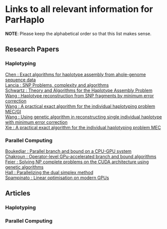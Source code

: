 # Links to all relevant information for ParHaplo

__NOTE__: Please keep the alphabetical order so that this list makes sense.

<!--- Add in the following form (omit <>) [<Author last name> <Paper title>](link) --->
## Research Papers

### Haplotyping
[Chen : Exact algorithms for haplotype assembly from ahole-genome sequence
data](http://bioinformatics.oxfordjournals.org/content/26/12/i183.full.pdf+html)  
[Lancia : SNP Problems, complexity and
algorithms](http://www.brown.edu/Research/Istrail_Lab/papers/snpproblems.pdf)  
[Schwartz : Theory and Algorithms for the Haplotype Assembly
Problem](http://www.ims.cuhk.edu.hk/~cis/2010.1/CIS_10_1_02.pdf)  
[Wang : Haplotype reconstruction from SNP fragments by minimum error
correction](http://bioinformatics.oxfordjournals.org/content/21/10/2456.full.pdf+html)  
[Wang : A practical exact algorithm for the individual haplotyping problem
MEC/GI](http://link.springer.com/article/10.1007%2Fs00453-009-9288-1#page-1)  
[Wang : Using genetic algorithm in reconstructing single individual haplotype
with minimum error correction](http://www.sciencedirect.com/science/article/pii/S1532046412000482)  
[Xie : A practical exact algorithm for the individual haplotyping problem
MEC](http://ieeexplore.ieee.org/xpl/login.jsp?tp=&arnumber=4548638&url=http%3A%2F%2Fieeexplore.ieee.org%2Fxpls%2Fabs_all.jsp%3Farnumber%3D4548638)

### Parallel Computing

[Boukedjar : Parallel branch and bound on a CPU-GPU
system](http://projects.laas.fr/NVIDIAacademic/published.pdf)  
[Chakroun : Operator-level GPu-accelerated branch and bound
algorithms](http://www.sciencedirect.com/science/article/pii/S1877050913003347)  
[Feier : Solving NP complete problems on the CUDA architecture using genetic
algorithms](http://ieeexplore.ieee.org/xpl/login.jsp?tp=&arnumber=6108287&url=http%3A%2F%2Fieeexplore.ieee.org%2Fxpls%2Fabs_all.jsp%3Farnumber%3D6108287)   
[Hall : Parallelizing the dual simplex method](http://arxiv.org/abs/1503.01889)  
[Spampinato : Linear optimisation on modern GPUs](http://www.idi.ntnu.no/~elster/pubs/ipdps09-lin-prog.pdf)  

<!-- Add in the following form (omit <>) [<Article title>](link) --->
## Articles 

### Haplotyping

### Parallel Computing

